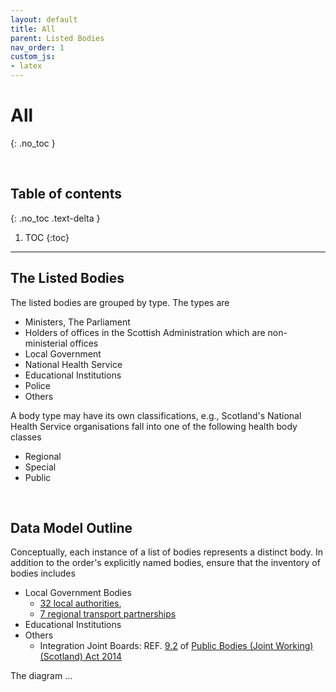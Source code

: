 ```yaml
---
layout: default
title: All
parent: Listed Bodies
nav_order: 1
custom_js:
- latex
---
```


# All
{: .no_toc }

<br>

## Table of contents
{: .no_toc .text-delta }

1. TOC
   {:toc}

---


## The Listed Bodies

The listed bodies are grouped by type.  The types are 

* Ministers, The Parliament
* Holders of offices in the Scottish Administration which are non-ministerial offices
* Local Government
* National Health Service
* Educational Institutions
* Police
* Others

A body type may have its own classifications, e.g., Scotland's National Health Service organisations fall into one of the following health body classes

* Regional
* Special
* Public


<br>

## Data Model Outline

Conceptually, each instance of a list of bodies represents a distinct body.  In addition to the order's explicitly named bodies, ensure that the inventory of bodies includes

* Local Government Bodies
  * [32 local authorities](https://www.mygov.scot/organisations#scottish-local-authority), 
  * [7 regional transport partnerships](https://www.transport.gov.scot/our-approach/strategy/regional-transport-partnerships/)
* Educational Institutions
* Others  
  * Integration Joint Boards: REF. [9.2](https://www.legislation.gov.uk/asp/2014/9/section/9) of  [Public Bodies (Joint Working) (Scotland) Act 2014](https://www.legislation.gov.uk/asp/2014/9/contents)

The diagram $\ldots$


<br>
<br>
<br>
<br>
